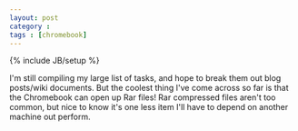 ```yaml
---
layout: post
category : 
tags : [chromebook]
---
```

{% include JB/setup %}

I'm still compiling my large list of tasks, and hope to break them out blog posts/wiki documents.  But the coolest thing I've come across so far is that the Chromebook can  open up Rar files!  Rar compressed files aren't too common, but nice to know it's one less item I'll have to depend on another machine out perform.



